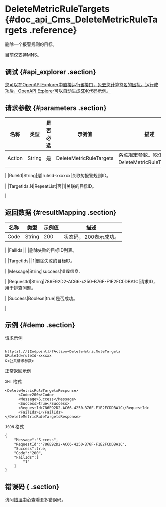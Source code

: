 # DeleteMetricRuleTargets {#doc_api_Cms_DeleteMetricRuleTargets .reference}

删除一个报警规则的目标。

目前仅支持MNS。

## 调试 {#api_explorer .section}

[您可以在OpenAPI Explorer中直接运行该接口，免去您计算签名的困扰。运行成功后，OpenAPI Explorer可以自动生成SDK代码示例。](https://api.aliyun.com/#product=Cms&api=DeleteMetricRuleTargets&type=RPC&version=2019-01-01)

## 请求参数 {#parameters .section}

|名称|类型|是否必选|示例值|描述|
|--|--|----|---|--|
|Action|String|是|DeleteMetricRuleTargets|系统规定参数。取值：DeleteMetricRuleTargets。

 |
|RuleId|String|是|ruleId-xxxxxx|关联的报警规则ID。

 |
|TargetIds.N|RepeatList|否|1|关联的目标ID。

 |

## 返回数据 {#resultMapping .section}

|名称|类型|示例值|描述|
|--|--|---|--|
|Code|String|200|状态码， 200表示成功。

 |
|FailIds| | |删除失败的目标ID列表。

 |
|TargetIds| |1|删除失败的目标ID。

 |
|Message|String|success|错误信息。

 |
|RequestId|String|786E92D2-AC66-4250-B76F-F1E2FCDDBA1C|请求ID，用于排查问题。

 |
|Success|Boolean|true|是否成功。

 |

## 示例 {#demo .section}

请求示例

``` {#request_demo}

http(s)://[Endpoint]/?Action=DeleteMetricRuleTargets
&RuleId=ruleId-xxxxxx
&<公共请求参数>

```

正常返回示例

`XML` 格式

``` {#xml_return_success_demo}
<DeleteMetricRuleTargetsResponse>
      <Code>200</Code>
      <Message>Success</Message>
      <Success>true</Success>
      <RequestId>786E92D2-AC66-4250-B76F-F1E2FCDDBA1C</RequestId>
      <FailIds>1</FailIds>
</DeleteMetricRuleTargetsResponse>
```

`JSON` 格式

``` {#json_return_success_demo}
{
	"Message":"Success",
	"RequestId":"786E92D2-AC66-4250-B76F-F1E2FCDDBA1C",
	"Success":true,
	"Code":"200",
	"FailIds":[
		"1"
	]
}
```

## 错误码 { .section}

访问[错误中心](https://error-center.aliyun.com/status/product/Cms)查看更多错误码。

